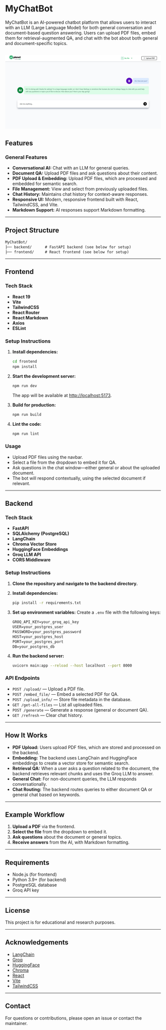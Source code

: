 # MyChatBot

MyChatBot is an AI-powered chatbot platform that allows users to interact with an LLM (Large Language Model) for both general conversation and document-based question answering. Users can upload PDF files, embed them for retrieval-augmented QA, and chat with the bot about both general and document-specific topics.

![Front Page DEMO](./front-page-demo.jpg)
---

## Features

### General Features

- **Conversational AI:** Chat with an LLM for general queries.
- **Document QA:** Upload PDF files and ask questions about their content.
- **PDF Upload & Embedding:** Upload PDF files, which are processed and embedded for semantic search.
- **File Management:** View and select from previously uploaded files.
- **Chat History:** Maintains chat history for context-aware responses.
- **Responsive UI:** Modern, responsive frontend built with React, TailwindCSS, and Vite.
- **Markdown Support:** AI responses support Markdown formatting.

---

## Project Structure

```
MyChatBot/
├── backend/      # FastAPI backend (see below for setup)
├── frontend/     # React frontend (see below for setup)
```

---

## Frontend

### Tech Stack

- **React 19**
- **Vite**
- **TailwindCSS**
- **React Router**
- **React Markdown**
- **Axios**
- **ESLint**

### Setup Instructions

1. **Install dependencies:**
   ```sh
   cd frontend
   npm install
   ```

2. **Start the development server:**
   ```sh
   npm run dev
   ```
   The app will be available at [http://localhost:5173](http://localhost:5173).

3. **Build for production:**
   ```sh
   npm run build
   ```

4. **Lint the code:**
   ```sh
   npm run lint
   ```

### Usage

- Upload PDF files using the navbar.
- Select a file from the dropdown to embed it for QA.
- Ask questions in the chat window—either general or about the uploaded document.
- The bot will respond contextually, using the selected document if relevant.

---

## Backend

### Tech Stack

- **FastAPI**
- **SQLAlchemy (PostgreSQL)**
- **LangChain**
- **Chroma Vector Store**
- **HuggingFace Embeddings**
- **Groq LLM API**
- **CORS Middleware**

### Setup Instructions

1. **Clone the repository and navigate to the backend directory.**

2. **Install dependencies:**
   ```sh
   pip install -r requirements.txt
   ```

3. **Set up environment variables:**
   Create a `.env` file with the following keys:
   ```
   GROQ_API_KEY=your_groq_api_key
   USER=your_postgres_user
   PASSWORD=your_postgres_password
   HOST=your_postgres_host
   PORT=your_postgres_port
   DB=your_postgres_db
   ```

4. **Run the backend server:**
   ```sh
   uvicorn main:app --reload --host localhost --port 8000
   ```

### API Endpoints

- `POST /upload/` — Upload a PDF file.
- `POST /embed_file/` — Embed a selected PDF for QA.
- `POST /upload_info/` — Store file metadata in the database.
- `GET /get-all-files` — List all uploaded files.
- `POST /generate` — Generate a response (general or document QA).
- `GET /refresh` — Clear chat history.

---

## How It Works

- **PDF Upload:** Users upload PDF files, which are stored and processed on the backend.
- **Embedding:** The backend uses LangChain and HuggingFace embeddings to create a vector store for semantic search.
- **Retrieval QA:** When a user asks a question related to the document, the backend retrieves relevant chunks and uses the Groq LLM to answer.
- **General Chat:** For non-document queries, the LLM responds conversationally.
- **Chat Routing:** The backend routes queries to either document QA or general chat based on keywords.

---

## Example Workflow

1. **Upload a PDF** via the frontend.
2. **Select the file** from the dropdown to embed it.
3. **Ask questions** about the document or general topics.
4. **Receive answers** from the AI, with Markdown formatting.

---

## Requirements

- Node.js (for frontend)
- Python 3.9+ (for backend)
- PostgreSQL database
- Groq API key

---

## License

This project is for educational and research purposes.

---

## Acknowledgements

- [LangChain](https://github.com/langchain-ai/langchain)
- [Groq](https://groq.com/)
- [HuggingFace](https://huggingface.co/)
- [Chroma](https://www.trychroma.com/)
- [React](https://react.dev/)
- [Vite](https://vitejs.dev/)
- [TailwindCSS](https://tailwindcss.com/)

---

## Contact

For questions or contributions, please open an issue or contact the maintainer.
